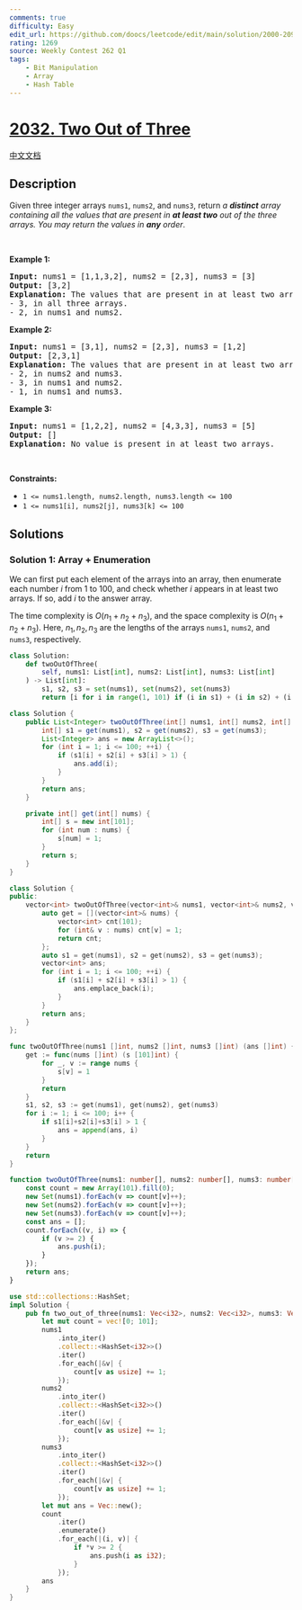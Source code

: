 ```yaml
---
comments: true
difficulty: Easy
edit_url: https://github.com/doocs/leetcode/edit/main/solution/2000-2099/2032.Two%20Out%20of%20Three/README_EN.md
rating: 1269
source: Weekly Contest 262 Q1
tags:
    - Bit Manipulation
    - Array
    - Hash Table
---
```


<!-- problem:start -->

# [2032. Two Out of Three](https://leetcode.com/problems/two-out-of-three)

[中文文档](/solution/2000-2099/2032.Two%20Out%20of%20Three/README.md)

## Description

Given three integer arrays <code>nums1</code>, <code>nums2</code>, and <code>nums3</code>, return <em>a <strong>distinct</strong> array containing all the values that are present in <strong>at least two</strong> out of the three arrays. You may return the values in <strong>any</strong> order</em>.

<p>&nbsp;</p>
<p><strong class="example">Example 1:</strong></p>

<pre>
<strong>Input:</strong> nums1 = [1,1,3,2], nums2 = [2,3], nums3 = [3]
<strong>Output:</strong> [3,2]
<strong>Explanation:</strong> The values that are present in at least two arrays are:
- 3, in all three arrays.
- 2, in nums1 and nums2.
</pre>

<p><strong class="example">Example 2:</strong></p>

<pre>
<strong>Input:</strong> nums1 = [3,1], nums2 = [2,3], nums3 = [1,2]
<strong>Output:</strong> [2,3,1]
<strong>Explanation:</strong> The values that are present in at least two arrays are:
- 2, in nums2 and nums3.
- 3, in nums1 and nums2.
- 1, in nums1 and nums3.
</pre>

<p><strong class="example">Example 3:</strong></p>

<pre>
<strong>Input:</strong> nums1 = [1,2,2], nums2 = [4,3,3], nums3 = [5]
<strong>Output:</strong> []
<strong>Explanation:</strong> No value is present in at least two arrays.
</pre>

<p>&nbsp;</p>
<p><strong>Constraints:</strong></p>

<ul>
	<li><code>1 &lt;= nums1.length, nums2.length, nums3.length &lt;= 100</code></li>
	<li><code>1 &lt;= nums1[i], nums2[j], nums3[k] &lt;= 100</code></li>
</ul>

## Solutions

<!-- solution:start -->

### Solution 1: Array + Enumeration

We can first put each element of the arrays into an array, then enumerate each number $i$ from $1$ to $100$, and check whether $i$ appears in at least two arrays. If so, add $i$ to the answer array.

The time complexity is $O(n_1 + n_2 + n_3)$, and the space complexity is $O(n_1 + n_2 + n_3)$. Here, $n_1, n_2, n_3$ are the lengths of the arrays `nums1`, `nums2`, and `nums3`, respectively.

<!-- tabs:start -->

```python
class Solution:
    def twoOutOfThree(
        self, nums1: List[int], nums2: List[int], nums3: List[int]
    ) -> List[int]:
        s1, s2, s3 = set(nums1), set(nums2), set(nums3)
        return [i for i in range(1, 101) if (i in s1) + (i in s2) + (i in s3) > 1]
```

```java
class Solution {
    public List<Integer> twoOutOfThree(int[] nums1, int[] nums2, int[] nums3) {
        int[] s1 = get(nums1), s2 = get(nums2), s3 = get(nums3);
        List<Integer> ans = new ArrayList<>();
        for (int i = 1; i <= 100; ++i) {
            if (s1[i] + s2[i] + s3[i] > 1) {
                ans.add(i);
            }
        }
        return ans;
    }

    private int[] get(int[] nums) {
        int[] s = new int[101];
        for (int num : nums) {
            s[num] = 1;
        }
        return s;
    }
}
```

```cpp
class Solution {
public:
    vector<int> twoOutOfThree(vector<int>& nums1, vector<int>& nums2, vector<int>& nums3) {
        auto get = [](vector<int>& nums) {
            vector<int> cnt(101);
            for (int& v : nums) cnt[v] = 1;
            return cnt;
        };
        auto s1 = get(nums1), s2 = get(nums2), s3 = get(nums3);
        vector<int> ans;
        for (int i = 1; i <= 100; ++i) {
            if (s1[i] + s2[i] + s3[i] > 1) {
                ans.emplace_back(i);
            }
        }
        return ans;
    }
};
```

```go
func twoOutOfThree(nums1 []int, nums2 []int, nums3 []int) (ans []int) {
	get := func(nums []int) (s [101]int) {
		for _, v := range nums {
			s[v] = 1
		}
		return
	}
	s1, s2, s3 := get(nums1), get(nums2), get(nums3)
	for i := 1; i <= 100; i++ {
		if s1[i]+s2[i]+s3[i] > 1 {
			ans = append(ans, i)
		}
	}
	return
}
```

```ts
function twoOutOfThree(nums1: number[], nums2: number[], nums3: number[]): number[] {
    const count = new Array(101).fill(0);
    new Set(nums1).forEach(v => count[v]++);
    new Set(nums2).forEach(v => count[v]++);
    new Set(nums3).forEach(v => count[v]++);
    const ans = [];
    count.forEach((v, i) => {
        if (v >= 2) {
            ans.push(i);
        }
    });
    return ans;
}
```

```rust
use std::collections::HashSet;
impl Solution {
    pub fn two_out_of_three(nums1: Vec<i32>, nums2: Vec<i32>, nums3: Vec<i32>) -> Vec<i32> {
        let mut count = vec![0; 101];
        nums1
            .into_iter()
            .collect::<HashSet<i32>>()
            .iter()
            .for_each(|&v| {
                count[v as usize] += 1;
            });
        nums2
            .into_iter()
            .collect::<HashSet<i32>>()
            .iter()
            .for_each(|&v| {
                count[v as usize] += 1;
            });
        nums3
            .into_iter()
            .collect::<HashSet<i32>>()
            .iter()
            .for_each(|&v| {
                count[v as usize] += 1;
            });
        let mut ans = Vec::new();
        count
            .iter()
            .enumerate()
            .for_each(|(i, v)| {
                if *v >= 2 {
                    ans.push(i as i32);
                }
            });
        ans
    }
}
```

<!-- tabs:end -->

<!-- solution:end -->

<!-- problem:end -->
